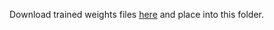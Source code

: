 Download trained weights files [here](https://drive.google.com/open?id=1RGdTSvUGI6k-3O-z64ZxiooNsBpxSZAC) and place into this folder.